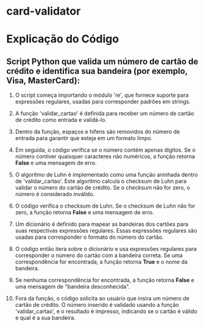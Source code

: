 # card-validator
<h1>Explicação do Código</h1>
<h2>Script Python que valida um número de cartão de crédito e identifica sua bandeira (por exemplo, Visa, MasterCard):</h2>

  1. O script começa importando o módulo 're', que fornece suporte para expressões regulares, usadas para corresponder padrões em strings.

  2. A função 'validar_cartao' é definida para receber um número de cartão de crédito como entrada e validá-lo.

  3. Dentro da função, espaços e hifens são removidos do número de entrada para garantir que esteja em um formato limpo.

  4. Em seguida, o código verifica se o número contém apenas dígitos. Se o número contiver quaisquer caracteres não numéricos, a função retorna <b>False</b> e uma mensagem de erro.

  5. O algoritmo de Luhn é implementado como uma função aninhada dentro de 'validar_cartao'. Este algoritmo calcula o checksum de Luhn para validar o número do cartão de crédito. Se o checksum não for zero, o número é considerado inválido.

  6. O código verifica o checksum de Luhn. Se o checksum de Luhn não for zero, a função retorna <b>False</b> e uma mensagem de erro.

  7. Um dicionário é definido para mapear as bandeiras dos cartões para suas respectivas expressões regulares. Essas expressões regulares são usadas para corresponder o formato do número do cartão.

  8. O código então itera sobre o dicionário e usa expressões regulares para corresponder o número do cartão com a bandeira correta. Se uma correspondência for encontrada, a função retorna <b>True</b> e o nome da bandeira.

  9. Se nenhuma correspondência for encontrada, a função retorna <b>False</b> e uma mensagem de "bandeira desconhecida".

  10. Fora da função, o código solicita ao usuário que insira um número de cartão de crédito. O número inserido é validado usando a função 'validar_cartao', e o resultado é impresso, indicando se o cartão é válido e qual é a sua bandeira.
